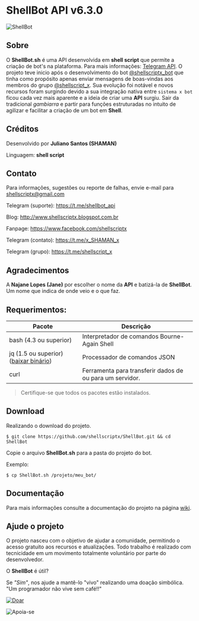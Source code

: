 # ShellBot API v6.3.0
![ShellBot](https://github.com/shellscriptx/ShellBot/blob/master/ShellBot.png)

## Sobre


O **ShellBot.sh** é uma API desenvolvida em **shell script** que permite a criação de bot's na plataforma. Para mais informações: [Telegram API](https://core.telegram.org/api). O projeto teve inicio após o desenvolvimento do bot [@shellscriptx_bot](t.me/shellscriptx_bot) que tinha como propósito apenas enviar mensagens de boas-vindas aos membros do grupo [@shellscript_x](t.me/shellscript_x).  Sua evolução foi notável e novos recursos foram surgindo devido a sua integração nativa entre `sistema x bot` ficou cada vez mais aparente e a ideia de criar uma **API** surgiu. Sair da tradicional *gambiarra* e partir para funções estruturadas no intuito de agilizar e facilitar a criação de um bot em **Shell**.

## Créditos

Desenvolvido por **Juliano Santos (SHAMAN)**

Linguagem: **shell script**

## Contato

Para informações, sugestões ou reporte de falhas, envie e-mail para <shellscriptx@gmail.com>

Telegram (suporte): https://t.me/shellbot_api

Blog: http://www.shellscriptx.blogspot.com.br

Fanpage: https://www.facebook.com/shellscriptx

Telegram (contato): https://t.me/x_SHAMAN_x

Telegram (grupo): https://t.me/shellscript_x

## Agradecimentos

A **Najane Lopes (Jane)** por escolher o nome da **API** e batizá-la de **ShellBot**. Um nome que indica de onde veio e o que faz. 

## Requerimentos:

|Pacote| Descrição|
|---------|--------------|
|bash (4.3 ou superior)|Interpretador de comandos Bourne-Again Shell|
|jq (1.5 ou superior) ([baixar binário](https://stedolan.github.io/jq/download))|Processador de comandos JSON|
|curl|Ferramenta para transferir dados de ou para um servidor.|

> Certifique-se que todos os pacotes estão instalados.

## Download

Realizando o download do projeto.

```
$ git clone https://github.com/shellscriptx/ShellBot.git && cd ShellBot
```

Copie o arquivo **ShellBot.sh** para a pasta do projeto do bot.

Exemplo:

```
$ cp ShellBot.sh /projeto/meu_bot/
```

## Documentação

Para mais informações consulte a documentação do projeto na página [wiki](https://github.com/shellscriptx/ShellBot/wiki).

## Ajude o projeto

O projeto nasceu com o objetivo de ajudar a comunidade, permitindo o acesso gratuito aos recursos e atualizações. Todo trabalho é realizado com tecnicidade em um movimento totalmente voluntário por parte do desenvolvedor.

O **ShellBot** é útil? 

Se _"Sim"_, nos ajude a mantê-lo "vivo" realizando uma doação simbólica. "Um programador não vive sem café!!"

[![Doar](https://www.paypalobjects.com/pt_BR/BR/i/btn/btn_donateCC_LG.gif)](https://www.paypal.com/cgi-bin/webscr?cmd=_s-xclick&hosted_button_id=7PMTW487XF68Y&source=url)

![Apoia-se](https://1.bp.blogspot.com/-tTGuT8BaEPs/X3jQhIyqjKI/AAAAAAAAKDY/k6F8PaVGQMMZw5YAXo3TYlevXNXDptpDACK4BGAYYCw/s1600/logoRed.png)

